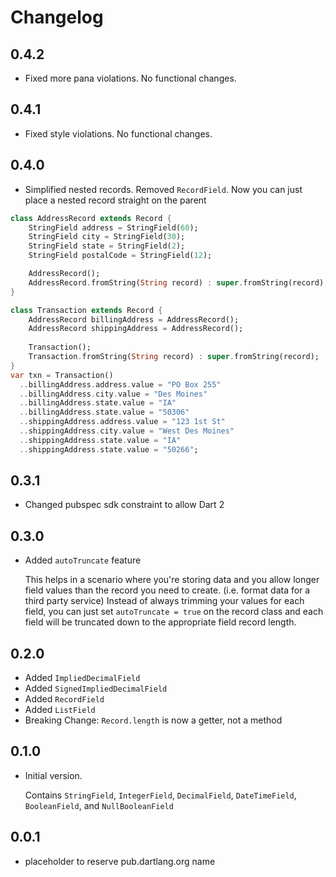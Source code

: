# Changelog

## 0.4.2
- Fixed more pana violations. No functional changes.

## 0.4.1
- Fixed style violations. No functional changes.

## 0.4.0
- Simplified nested records. Removed `RecordField`. 
  Now you can just place a nested record straight on the parent
  
```dart
class AddressRecord extends Record {
    StringField address = StringField(60);
    StringField city = StringField(30);
    StringField state = StringField(2);
    StringField postalCode = StringField(12);

    AddressRecord();
    AddressRecord.fromString(String record) : super.fromString(record);
}

class Transaction extends Record {
    AddressRecord billingAddress = AddressRecord();
    AddressRecord shippingAddress = AddressRecord();
    
    Transaction();
    Transaction.fromString(String record) : super.fromString(record);
}
var txn = Transaction()
  ..billingAddress.address.value = "PO Box 255"
  ..billingAddress.city.value = "Des Moines"
  ..billingAddress.state.value = "IA"
  ..billingAddress.state.value = "50306"
  ..shippingAddress.address.value = "123 1st St"
  ..shippingAddress.city.value = "West Des Moines"
  ..shippingAddress.state.value = "IA"
  ..shippingAddress.state.value = "50266";
``` 

## 0.3.1
- Changed pubspec sdk constraint to allow Dart 2

## 0.3.0
- Added `autoTruncate` feature
  
  This helps in a scenario where you're storing data and you allow
  longer field values than the record you need to create. (i.e. format 
  data for a third party service)  Instead of always trimming your values
  for each field, you can just set `autoTruncate = true` on the record 
  class and each field will be truncated down to the appropriate field 
  record length. 

## 0.2.0
- Added `ImpliedDecimalField`
- Added `SignedImpliedDecimalField`
- Added `RecordField`
- Added `ListField`
- Breaking Change: `Record.length` is now a getter, not a method

## 0.1.0
- Initial version. 
  
  Contains `StringField`, `IntegerField`, `DecimalField`,
  `DateTimeField`, `BooleanField`, and `NullBooleanField` 


## 0.0.1

- placeholder to reserve pub.dartlang.org name
